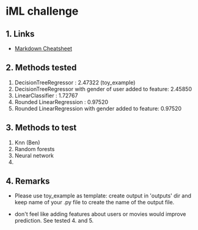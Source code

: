 # iML challenge

## 1. Links

- [Markdown Cheatsheet](https://github.com/adam-p/markdown-here/wiki/Markdown-Cheatsheet)

## 2. Methods tested

1. DecisionTreeRegressor : 2.47322 (toy_example)
2. DecisionTreeRegressor with gender of user added to feature: 2.45850
3. LinearClassifier : 1.72767
4. Rounded LinearRegression : 0.97520
5. Rounded LinearRegression with gender added to feature: 0.97520

## 3. Methods to test

1. Knn (Ben)
2. Random forests
3. Neural network
4.

## 4. Remarks
- Please use toy_example as template: create output in 'outputs' dir and keep name of your .py file to create the name of the output file.

- don't feel like adding features about users or movies would improve prediction. See tested 4. and 5.
